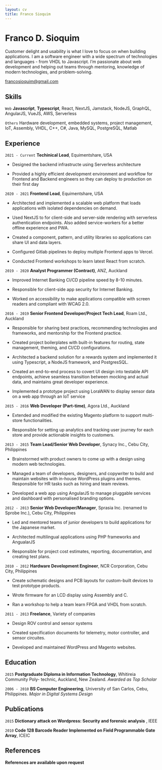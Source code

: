 ```yaml
---
layout: cv
title: Franco Sioquim
---
```

# Franco D. Sioquim

Customer delight and usability is what I love to focus on when building applications. I am a software engineer with a wide spectrum of technologies and languages - from VHDL to Javascript. I’m passionate about web development and helping out teams through mentoring, knowledge of modern technologies, and problem-solving.

<div id="webaddress">
<a href="francosioquim@gmail.com">francosioquim@gmail.com</a>
</div>



## Skills

`Web`
 __Javascript__, __Typescript__, React, NextJS, Jamstack, NodeJS, GraphQL, AngularJS, VueJS, AWS, Serverless


`Others` 
 Hardware development, embedded systems, project management,
IoT, Assembly, VHDL, C++, C#, Java, MySQL, PostgreSQL, Matlab

## Experience

`2021 - Current`
__Techinical Lead__, Equimentshare, USA

- Designed the backend infrastructe using Serverless architecture

- Provided a highly efficient development environment and workflow for Frontend and Backend engineers so they can deploy to production on their first day

`2020 - 2021`
__Frontend Lead__, Equimentshare, USA

- Architected and implemented a scalable web platform that loads applications with isolated dependencies on demand.

- Used NextJS to for client-side and server-side rendering with serverless authentication endpoints. Also added service-workers for a better offline experience and PWA.

- Created a component, pattern, and utility libraries so applications can share UI and data layers.

- Configured Gitlab pipelines to deploy multiple Frontend apps to Vercel.

- Conducted Frontend workshops to learn latest React from scratch.

`2019 - 2020`
__Analyst Programmer (Contract)__, ANZ, Auckland

- Improved Internet Banking CI/CD pipeline speed by 8-10 minutes.

- Responsible for client-side app security for Internet Banking.

- Worked on accessibility to make applications compatible with screen readers and compliant with WCAG 2.0.

`2016 - 2019`
__Senior Frontend Developer/Project Tech Lead__, Roam Ltd., Auckland

- Responsible for sharing best practices, recommending technologies and frameworks, and mentorship for the Frontend practice.

- Created project boilerplates with built-in features for routing, state management, theming, and CI/CD configurations.

- Architected a backend solution for a rewards system and implemented it using Typescript, a NodeJS framework, and PostgresSQL.

- Created an end-to-end process to covert UI design into testable API endpoints, achieve seamless transition between mocking and actual data, and maintains great developer experience.

- Implemented a prototype project using LoraWAN to display sensor data on a web app through an IoT service

`2015 - 2016`
__Web Developer (Part-time)__, Agora Ltd., Auckland

- Extended and modified the existing Magento platform to support multi-store functionalities.

- Responsible for setting up analytics and tracking user journey for each store and provide actionable insights to customers.

`2013 - 2015`
__Team Lead/Senior Web Developer__, Synacy Inc., Cebu City, Philippines

- Brainstormed with product owners to come up with a design using modern web technologies.

- Managed a team of developers, designers, and copywriter to build and maintain websites with in-house WordPress plugins and themes. Responsible for HR tasks such as hiring and team reviews.

- Developed a web app using AngularJS to manage pluggable services and dashboard with personalised branding options.

`2012 - 2013`
__Senior Web Developer/Manager__, Sprasia Inc. (renamed to Sprobe Inc.), Cebu City, Philippines

- Led and mentored teams of junior developers to build applications for the Japanese market.

- Architected multilingual applications using PHP frameworks and AngualarJS

- Responsible for project cost estimates, reporting, documentation, and creating test plans.

`2010 - 2012`
__Hardware Development Engineer__, NCR Corporation, Cebu City, Philippines

- Create schematic designs and PCB layouts for custom-built devices to test prototype products.

- Wrote firmware for an LCD display using Assembly and C.

- Ran a workshop to help a team learn FPGA and VHDL from scratch.

`2011 - 2013`
__Freelance__, Variety of companies

- Design ROV control and sensor systems

- Created specification documents for telemetry, motor controller, and sensor circuites.

- Developed and maintained WordPress and Magento websites.


## Education

`2015`
__Postgraduate Diploma in Information Technology__, Whitireia Community Poly-
technic, Auckland, New Zealand. *Awarded as Top Scholar*

`2006 - 2010`
__BS Computer Engineering__, University of San Carlos, Cebu, Philippines. *Major in Digital Systems Design*

## Publications


`2015`
__Dictionary attack on Wordpress: Security and forensic analysis__ , IEEE

`2010`
__Code 128 Barcode Reader Implemented on Field Programmable Gate Array__, ICEIC


## References

__References are available upon request__
